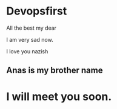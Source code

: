 # Devopsfirst
All the best my dear 

I am very sad now.

I love you nazish

<H2> Anas is my brother name</H2>
<H1> I will meet you soon.</H1>


